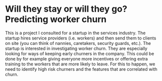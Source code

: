 # Will they stay or will they go? Predicting worker churn

This is a project I consulted for a startup in the services industry. The startup hires service providers (i.e. workers) and then send them to clients on site (you can think of nannies, caretakers, security guards, etc.). The startup is interested in investigating worker churn. They are especially looking for ways of keeping early churners in the company. This could be done by for example giving everyone more incentives or offering extra training to the workers that are more likely to leave. For this to happen, we need to identify high risk churners and the features that are correlated with churn.
